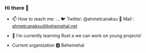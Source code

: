 ### Hi there 👋

- 📫 How to reach me: ...
  🐦 Twitter: @ahmetcanaksu
  📨 Mail   : ahmetcanaksu@behemehal.net

- 🌱 I’m currently learning Rust a we can work on young projects!

- Current organization 🅱 Behemehal
